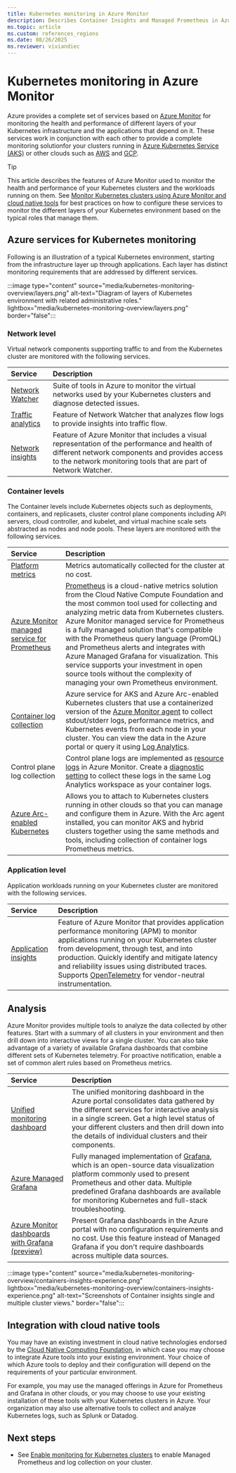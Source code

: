 ```yaml
---
title: Kubernetes monitoring in Azure Monitor
description: Describes Container Insights and Managed Prometheus in Azure Monitor, which work together to monitor your Kubernetes clusters.
ms.topic: article
ms.custom: references_regions
ms.date: 08/26/2025
ms.reviewer: viviandiec
---
```


# Kubernetes monitoring in Azure Monitor

Azure provides a complete set of services based on [Azure Monitor](../fundamentals/overview.md) for monitoring the health and performance of different layers of your Kubernetes infrastructure and the applications that depend on it. These services work in conjunction with each other to provide a complete monitoring solutionfor your clusters running in [Azure Kubernetes Service (AKS)](/azure/aks/intro-kubernetes) or other clouds such as [AWS](https://aws.amazon.com/kubernetes/) and [GCP](https://cloud.google.com/kubernetes-engine). 

> [!TIP]
> This article describes the features of Azure Monitor used to monitor the health and performance of your Kubernetes clusters and the workloads running on them. See [Monitor Kubernetes clusters using Azure Monitor and cloud native tools](./monitor-kubernetes.md) for best practices on how to configure these services to monitor the different layers of your Kubernetes environment based on the typical roles that manage them.

## Azure services for Kubernetes monitoring

Following is an illustration of a typical Kubernetes environment, starting from the infrastructure layer up through applications. Each layer has distinct monitoring requirements that are addressed by different services.

:::image type="content" source="media/kubernetes-monitoring-overview/layers.png" alt-text="Diagram of layers of Kubernetes environment with related administrative roles." lightbox="media/kubernetes-monitoring-overview/layers.png"  border="false":::

### Network level
Virtual network components supporting traffic to and from the Kubernetes cluster are monitored with the following services.

| Service | Description |
|:---|:---|
| [Network Watcher](/azure/network-watcher/network-watcher-monitoring-overview) | Suite of tools in Azure to monitor the virtual networks used by your Kubernetes clusters and diagnose detected issues. |
| [Traffic analytics](/azure/network-watcher/traffic-analytics) | Feature of Network Watcher that analyzes flow logs to provide insights into traffic flow. | 
| [Network insights](/azure/network-watcher/network-insights-overview) | Feature of Azure Monitor that includes a visual representation of the performance and health of different network components and provides access to the network monitoring tools that are part of Network Watcher. |

### Container levels
The Container levels include Kubernetes objects such as deployments, containers, and replicasets, cluster control plane components including API servers, cloud controller, and kubelet, and virtual machine scale sets abstracted as nodes and node pools. These layers are monitored with the following services.

| Service | Description |
|:---|:---|
| [Platform metrics](../metrics/data-platform-metrics.md) | Metrics automatically collected for the cluster at no cost. | 
| [Azure Monitor managed service for Prometheus](../essentials/prometheus-metrics-overview.md) | [Prometheus](https://prometheus.io) is a cloud-native metrics solution from the Cloud Native Compute Foundation and the most common tool used for collecting and analyzing metric data from Kubernetes clusters. Azure Monitor managed service for Prometheus is a fully managed solution that's compatible with the Prometheus query language (PromQL) and Prometheus alerts and integrates with Azure Managed Grafana for visualization. This service supports your investment in open source tools without the complexity of managing your own Prometheus environment. |
| [Container log collection](./kubernetes-monitoring-overview.md) | Azure service for AKS and Azure Arc-enabled Kubernetes clusters that use a containerized version of the [Azure Monitor agent](../agents/agents-overview.md) to collect stdout/stderr logs, performance metrics, and Kubernetes events from each node in your cluster. You can view the data in the Azure portal or query it using [Log Analytics](../logs/log-analytics-overview.md).   |
| Control plane log collection | Control plane logs are implemented as [resource logs](../platform/resource-logs.md) in Azure Monitor. Create a [diagnostic setting](../platform/diagnostic-settings.md) to collect these logs in the same Log Analytics workspace as your container logs. | 
| [Azure Arc-enabled Kubernetes](container-insights-enable-arc-enabled-clusters.md) | Allows you to attach to Kubernetes clusters running in other clouds so that you can manage and configure them in Azure. With the Arc agent installed, you can monitor AKS and hybrid clusters together using the same methods and tools, including collection of container logs Prometheus metrics. |


### Application level
Application workloads running on your Kubernetes cluster are monitored with the following services.

| Service | Description |
|:---|:---|
| [Application insights](../app/app-insights-overview.md) |  Feature of Azure Monitor that provides application performance monitoring (APM) to monitor applications running on your Kubernetes cluster from development, through test, and into production. Quickly identify and mitigate latency and reliability issues using distributed traces. Supports [OpenTelemetry](../app/opentelemetry-overview.md#opentelemetry) for vendor-neutral instrumentation. |

## Analysis
Azure Monitor provides multiple tools to analyze the data collected by other features. Start with a summary of all clusters in your environment and then drill down into interactive views for a single cluster. You can also take advantage of a variety of available Grafana dashboards that combine different sets of Kubernetes telemetry. For proactive notification, enable a set of common alert rules based on Prometheus metrics.

| Service | Description |
|:---|:---|
| [Unified monitoring dashboard](./container-insights-analyze.md) | The unified monitoring dashboard in the Azure portal consolidates data gathered by the different services for interactive analysis in a single screen. Get a high level status of your different clusters and then drill down into the details of individual clusters and their components.  |
| [Azure Managed Grafana](/azure/managed-grafana/overview) | Fully managed implementation of [Grafana](https://grafana.com/), which is an open-source data visualization platform commonly used to present Prometheus and other data. Multiple predefined Grafana dashboards are available for monitoring Kubernetes and full-stack troubleshooting.|
| [Azure Monitor dashboards with Grafana (preview)](../visualize/visualize-grafana-overview.md) | Present Grafana dashboards in the Azure portal with no configuration requirements and no cost. Use this feature instead of Managed Grafana if you don't require dashboards across multiple data sources. |

:::image type="content" source="media/kubernetes-monitoring-overview/containers-insights-experience.png" lightbox="media/kubernetes-monitoring-overview/containers-insights-experience.png" alt-text="Screenshots of Container insights single and multiple cluster views." border="false":::

## Integration with cloud native tools

You may have an existing investment in cloud native technologies endorsed by the [Cloud Native Computing Foundation](https://www.cncf.io/), in which case you may choose to integrate Azure tools into your existing environment. Your choice of which Azure tools to deploy and their configuration will depend on the requirements of your particular environment. 

For example, you may use the managed offerings in Azure for Prometheus and Grafana in other clouds, or you may choose to use your existing installation of these tools with your Kubernetes clusters in Azure. Your organization may also use alternative tools to collect and analyze Kubernetes logs, such as Splunk or Datadog.




## Next steps

- See [Enable monitoring for Kubernetes clusters](kubernetes-monitoring-enable.md) to enable Managed Prometheus and log collection on your cluster.

<!-- LINKS - external -->
[aks-release-notes]: https://github.com/Azure/AKS/releases

